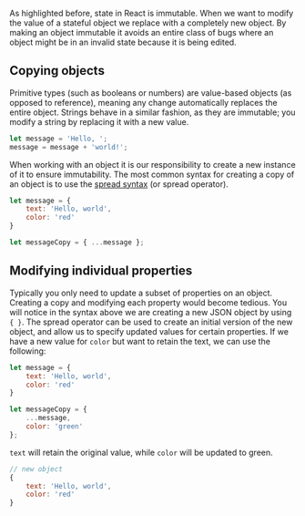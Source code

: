 As highlighted before, state in React is immutable. When we want to modify the value of a stateful object we replace with a completely new object. By making an object immutable it avoids an entire class of bugs where an object might be in an invalid state because it is being edited.

## Copying objects

Primitive types (such as booleans or numbers) are value-based objects (as opposed to reference), meaning any change automatically replaces the entire object. Strings behave in a similar fashion, as they are immutable; you modify a string by replacing it with a new value.

```javascript
let message = 'Hello, ';
message = message + 'world!';
```

When working with an object it is our responsibility to create a new instance of it to ensure immutability. The most common syntax for creating a copy of an object is to use the [spread syntax](https://developer.mozilla.org/en-US/docs/Web/JavaScript/Reference/Operators/Spread_syntax) (or spread operator).

```javascript
let message = {
    text: 'Hello, world',
    color: 'red'
}

let messageCopy = { ...message };
```

## Modifying individual properties

Typically you only need to update a subset of properties on an object. Creating a copy and modifying each property would become tedious. You will notice in the syntax above we are creating a new JSON object by using `{ }`. The spread operator can be used to create an initial version of the new object, and allow us to specify updated values for certain properties. If we have a new value for `color` but want to retain the text, we can use the following:

```javascript
let message = {
    text: 'Hello, world',
    color: 'red'
}

let messageCopy = {
    ...message,
    color: 'green'
};
```

`text` will retain the original value, while `color` will be updated to green.

```javascript
// new object
{
    text: 'Hello, world',
    color: 'red'
}
```
